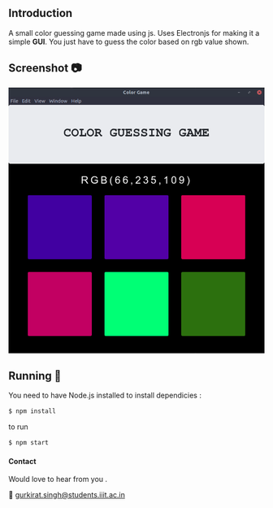 ## Introduction
A small color guessing game made using js. Uses Electronjs for making it a simple **GUI**. You just have to guess the color based on rgb value shown.

## Screenshot :camera:
![screenshot](images/screenshot.png)

## Running :runner:
You need to have Node.js installed
to install dependicies : 
```bash
$ npm install 
```
to run 
```bash
$ npm start
```

#### Contact
Would love to hear from you .

:email: gurkirat.singh@students.iiit.ac.in